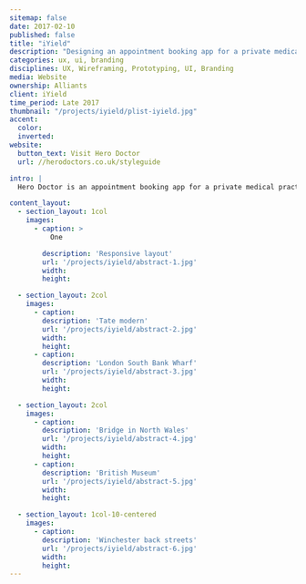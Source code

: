 ```yaml
---
sitemap: false
date: 2017-02-10
published: false
title: "iYield"
description: "Designing an appointment booking app for a private medical practice"
categories: ux, ui, branding
disciplines: UX, Wireframing, Prototyping, UI, Branding
media: Website
ownership: Alliants
client: iYield
time_period: Late 2017
thumbnail: "/projects/iyield/plist-iyield.jpg"
accent:
  color:
  inverted:
website:
  button_text: Visit Hero Doctor
  url: //herodoctors.co.uk/styleguide

intro: |
  Hero Doctor is an appointment booking app for a private medical practice.

content_layout:
  - section_layout: 1col
    images:
      - caption: >
          One

        description: 'Responsive layout'
        url: '/projects/iyield/abstract-1.jpg'
        width:
        height:

  - section_layout: 2col
    images:
      - caption:
        description: 'Tate modern'
        url: '/projects/iyield/abstract-2.jpg'
        width:
        height:
      - caption:
        description: 'London South Bank Wharf'
        url: '/projects/iyield/abstract-3.jpg'
        width:
        height:

  - section_layout: 2col
    images:
      - caption:
        description: 'Bridge in North Wales'
        url: '/projects/iyield/abstract-4.jpg'
        width:
        height:
      - caption:
        description: 'British Museum'
        url: '/projects/iyield/abstract-5.jpg'
        width:
        height:

  - section_layout: 1col-10-centered
    images:
      - caption:
        description: 'Winchester back streets'
        url: '/projects/iyield/abstract-6.jpg'
        width:
        height:
---
```


